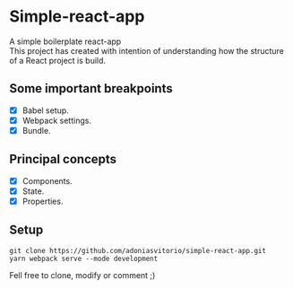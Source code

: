 # Simple-react-app
A simple boilerplate react-app<br />
This project has created with intention of understanding how the structure of a React project is build.

## Some important breakpoints

- [x] Babel setup.
- [x] Webpack settings.
- [x] Bundle.

## Principal concepts

- [x] Components.
- [x] State.
- [x] Properties.

## Setup
```
git clone https://github.com/adoniasvitorio/simple-react-app.git
yarn webpack serve --mode development
```

Fell free to clone, modify or comment ;)
